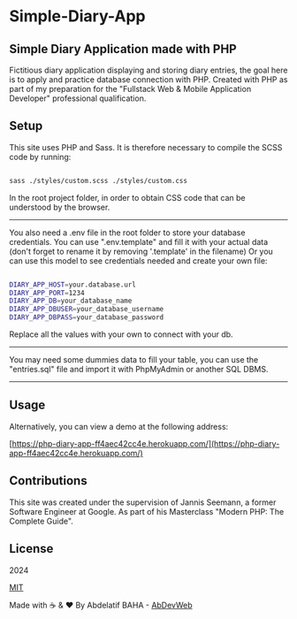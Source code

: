 # Simple-Diary-App

## Simple Diary Application made with PHP

Fictitious diary application displaying and storing diary entries, the goal here is to apply and practice database connection with PHP.
Created with PHP as part of my preparation for the "Fullstack Web & Mobile Application Developer" professional qualification.

## Setup

This site uses PHP and Sass.
It is therefore necessary to compile the SCSS code by running:

```bash

sass ./styles/custom.scss ./styles/custom.css

```

In the root project folder, in order to obtain CSS code that can be understood by the browser.

---

You also need a .env file in the root folder to store your database credentials.
You can use ".env.template" and fill it with your actual data (don't forget to rename it by removing '.template' in the filename)
Or you can use this model to see credentials needed and create your own file:

```bash

DIARY_APP_HOST=your.database.url
DIARY_APP_PORT=1234
DIARY_APP_DB=your_database_name
DIARY_APP_DBUSER=your_database_username
DIARY_APP_DBPASS=your_database_password

```

Replace all the values with your own to connect with your db.

---

You may need some dummies data to fill your table, you can use the "entries.sql" file and import it with PhpMyAdmin or another SQL DBMS.

---

## Usage

Alternatively, you can view a demo at the following address:

[https://php-diary-app-ff4aec42cc4e.herokuapp.com/](https://php-diary-app-ff4aec42cc4e.herokuapp.com/)

## Contributions

This site was created under the supervision of Jannis Seemann, a former Software Engineer at Google.
As part of his Masterclass "Modern PHP: The Complete Guide".

## License

2024

[MIT](https://choosealicense.com/licenses/mit/)

Made with ☕ & ❤️ By Abdelatif BAHA - [AbDevWeb](https://AbDevWeb.com)
